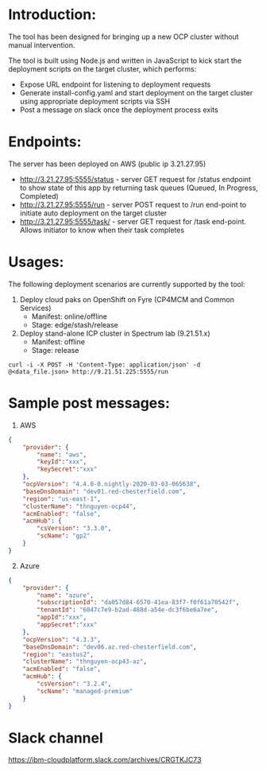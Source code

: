 # Introduction:
The tool has been designed for bringing up a new OCP cluster without manual intervention.

The tool is built using Node.js and written in JavaScript to kick start the deployment scripts on the target cluster, which performs:
- Expose URL endpoint for listening to deployment requests
- Generate install-config.yaml and start deployment on the target cluster using appropriate deployment scripts via SSH
- Post a message on slack once the deployment process exits


# Endpoints:
The server has been deployed on AWS (public ip 3.21.27.95) 
- http://3.21.27.95:5555/status - server GET request for /status endpoint to show state of this app by returning task queues (Queued, In Progress, Completed)
- http://3.21.27.95:5555/run - server POST request to /run end-point to initiate auto deployment on the target cluster
- http://3.21.27.95:5555/task/<runId> - server GET request for /task end-point.  Allows initiator to know when their task completes


# Usages:
The following deployment scenarios are currently supported by the tool:
1. Deploy cloud paks on OpenShift on Fyre (CP4MCM and Common Services) 
	- Manifest: online/offline
	- Stage: edge/stash/release
2. Deploy stand-alone ICP cluster in Spectrum lab (9.21.51.x) 
	- Manifest: offline
	- Stage: release
	
`curl -i -X POST -H 'Content-Type: application/json' -d @<data_file.json> http://9.21.51.225:5555/run`


# Sample post messages:
1. AWS 
```json
{
	"provider": {
		"name": "aws",
		"keyId":"xxx",
		"keySecret":"xxx"
	},
	"ocpVersion": "4.4.0-0.nightly-2020-03-03-065638",
	"baseDnsDomain": "dev01.red-chesterfield.com",
	"region": "us-east-1",
	"clusterName": "thnguyen-ocp44",
    "acmEnabled": "false",
	"acmHub": {
		"csVersion": "3.3.0",
		"scName": "gp2"
	}
}
```

2. Azure 
```json
{
	"provider": {
		"name": "azure",
		"subscriptionId": "da057d84-6570-41ea-83f7-f0f61a70542f",
		"tenantId": "6047c7e9-b2ad-488d-a54e-dc3f6be6a7ee",
		"appId":"xxx",
		"appSecret":"xxx"
	},
	"ocpVersion": "4.3.3",
	"baseDnsDomain": "dev06.az.red-chesterfield.com",
	"region": "eastus2",
	"clusterName": "thnguyen-ocp43-az",
    "acmEnabled": "false",
	"acmHub": {
		"csVersion": "3.2.4",
		"scName": "managed-premium"
	}
}
```

# Slack channel 
https://ibm-cloudplatform.slack.com/archives/CRGTKJC73
